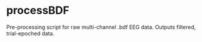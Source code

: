 # processBDF
Pre-processing script for raw multi-channel .bdf EEG data.  Outputs filtered, trial-epoched data.
